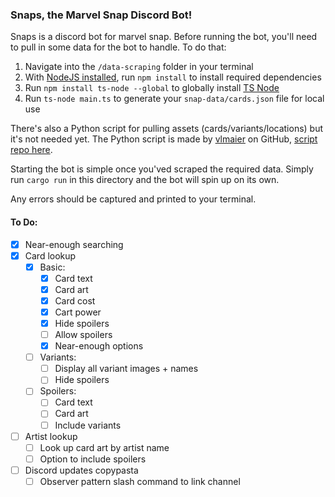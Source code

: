 ### Snaps, the Marvel Snap Discord Bot!

Snaps is a discord bot for marvel snap. Before running the bot, you'll need to pull in some data for the bot to handle. To do that:

1. Navigate into the `/data-scraping` folder in your terminal
2. With [NodeJS installed](https://nodejs.org), run `npm install` to install required dependencies
3. Run `npm install ts-node --global` to globally install [TS Node](https://www.npmjs.com/package/ts-node)
4. Run `ts-node main.ts` to generate your `snap-data/cards.json` file for local use 

There's also a Python script for pulling assets (cards/variants/locations) but it's not needed yet. The Python script is made by [vlmaier](https://github.com/vlmaier) on GitHub, [script repo here](https://github.com/vlmaier/marvel-snap-scrapr/).

Starting the bot is simple once you'ved scraped the required data. Simply run `cargo run` in this directory and the bot will spin up on its own.

Any errors should be captured and printed to your terminal. 

#### To Do:

- [x] Near-enough searching
- [x] Card lookup
    - [x] Basic:
        - [x] Card text
        - [x] Card art
        - [x] Card cost
        - [x] Cart power
        - [x] Hide spoilers
        - [ ] Allow spoilers
        - [x] Near-enough options
    - [ ] Variants:
        - [ ] Display all variant images + names
        - [ ] Hide spoilers
    - [ ] Spoilers: 
        - [ ] Card text
        - [ ] Card art
        - [ ] Include variants

- [ ] Artist lookup
    - [ ] Look up card art by artist name
    - [ ] Option to include spoilers
    
- [ ] Discord updates copypasta
    - [ ] Observer pattern slash command to link channel
